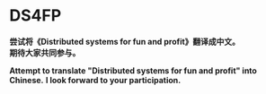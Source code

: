 # DS4FP
**尝试将《Distributed systems for fun and profit》翻译成中文。<br>
  期待大家共同参与。**

**Attempt to translate "Distributed systems for fun and profit" into Chinese.**
**I look forward to your participation.**
